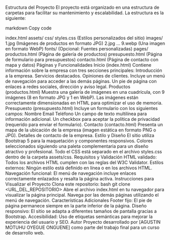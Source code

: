 Estructura del Proyecto El proyecto está organizado en una estructura de carpetas para facilitar su mantenimiento y escalabilidad. La estructura es la siguiente:

markdown Copy code

index.html
assets/
css/
styles.css (Estilos personalizados del sitio)
images/
1.jpg (Imágenes de productos en formato JPG)
2.jpg
...
9.webp (Una imagen en formato WebP)
fonts/ (Opcional: Fuentes personalizadas)
pages/
productos.html (Página de galería de productos)
presupuesto.html (Página de formulario para presupuestos)
contacto.html (Página de contacto con mapa y datos) Páginas y Funcionalidades
Inicio (index.html) Contiene información sobre la empresa con tres secciones principales: Introducción a la empresa. Servicios destacados. Opiniones de clientes. Incluye un menú de navegación para acceder a las demás páginas. Un pie de página con enlaces a redes sociales, dirección y aviso legal.
Productos (productos.html) Muestra una galería de imágenes en una cuadrícula, con 9 imágenes (8 en formato JPG y 1 en WebP). Las imágenes están correctamente dimensionadas en HTML para optimizar el uso de memoria.
Presupuesto (presupuesto.html) Incluye un formulario con los siguientes campos: Nombre Email Teléfono Un campo de texto multilínea para información adicional. Un checkbox para aceptar la política de privacidad (requerido para enviar el formulario).
Contacto (contacto.html) Presenta un mapa de la ubicación de la empresa (imagen estática en formato PNG o JPG). Detalles de contacto de la empresa. Estilo y Diseño El sitio utiliza Bootstrap 5 para la maquetación y componentes responsivos. Colores seleccionados siguiendo una paleta complementaria para un diseño atractivo y profesional. Todo el CSS está separado en el archivo styles.css dentro de la carpeta assets/css. Requisitos y Validación HTML validado: Todos los archivos HTML cumplen con las reglas del W3C Validator. Estilos externos: Ningún estilo está definido en línea o en los archivos HTML. Navegación funcional: El menú de navegación incluye enlaces correctamente enlazados y resalta la página activa. Instrucciones para Visualizar el Proyecto Clona este repositorio: bash
git clone <URL_DEL_REPOSITORIO> Abre el archivo index.html en tu navegador para visualizar la página principal. Navega por las demás páginas utilizando el menú de navegación. Características Adicionales Footer fijo: El pie de página permanece siempre en la parte inferior de la página. Diseño responsivo: El sitio se adapta a diferentes tamaños de pantalla gracias a Bootstrap. Accesibilidad: Uso de etiquetas semánticas para mejorar la experiencia del usuario y SEO. Autor Proyecto desarrollado por [AGUSTIN MOTUHU OYEGUE ONGUENE] como parte del trabajo final para un curso de desarrollo web.